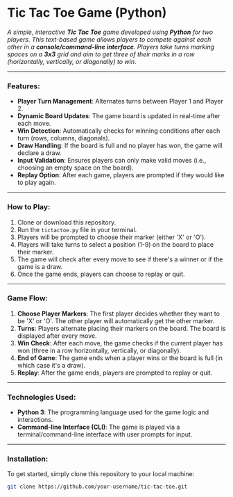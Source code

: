# **Tic Tac Toe Game (Python)**

*A simple, interactive **Tic Tac Toe** game developed using **Python** for two players. This text-based game allows players to compete against each other in a **console/command-line interface**. Players take turns marking spaces on a **3x3** grid and aim to get three of their marks in a row (horizontally, vertically, or diagonally) to win*.

---

### **Features:**
- **Player Turn Management**: Alternates turns between Player 1 and Player 2.
- **Dynamic Board Updates**: The game board is updated in real-time after each move.
- **Win Detection**: Automatically checks for winning conditions after each turn (rows, columns, diagonals).
- **Draw Handling**: If the board is full and no player has won, the game will declare a draw.
- **Input Validation**: Ensures players can only make valid moves (i.e., choosing an empty space on the board).
- **Replay Option**: After each game, players are prompted if they would like to play again.

---

### **How to Play:**
1. Clone or download this repository.
2. Run the `tictactoe.py` file in your terminal.
3. Players will be prompted to choose their marker (either 'X' or 'O').
4. Players will take turns to select a position (1-9) on the board to place their marker.
5. The game will check after every move to see if there's a winner or if the game is a draw.
6. Once the game ends, players can choose to replay or quit.

---

### **Game Flow:**
1. **Choose Player Markers**: The first player decides whether they want to be 'X' or 'O'. The other player will automatically get the other marker.
2. **Turns**: Players alternate placing their markers on the board. The board is displayed after every move.
3. **Win Check**: After each move, the game checks if the current player has won (three in a row horizontally, vertically, or diagonally).
4. **End of Game**: The game ends when a player wins or the board is full (in which case it's a draw).
5. **Replay**: After the game ends, players are prompted to replay or quit.

---

### **Technologies Used:**
- **Python 3**: The programming language used for the game logic and interactions.
- **Command-line Interface (CLI)**: The game is played via a terminal/command-line interface with user prompts for input.

---

### **Installation:**
To get started, simply clone this repository to your local machine:

```bash
git clone https://github.com/your-username/tic-tac-toe.git
